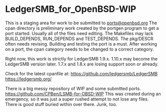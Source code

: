 # LedgerSMB_for_OpenBSD-WIP
This is a staging area for work to be submitted to ports@openbsd.org
The cpan directory is preliminary work created by the portgen program
to get a port started. Usually all of the files need editing.
The Makefiles may lack BUILD_DEPENDS, RUN_DEPENDS and TEST_DEPENDS.
The pkg/DESCR often needs revising.
Building and testing the port is a must.
After working on a port, the cpan category needs to be changed to a correct
category.

Right now, this work is strictly for LedgerSMB 1.9.x.
1.10.x may become the LedgerSMB version later.
1.7.x and 1.8.x are losing support soon or already.

Check for the latest cpanfile at:
https://github.com/ledgersmb/LedgerSMB
https://ledgersmb.org/

There is a big messy repository of WIP and some submitted ports.
https://github.com/CPBen/LSMB-for-OBSD-WIP
This was created during an emergency, so it was just a super rushed
attempt to not lose any files.
There is good stuff buried within over there. Junk, too.
